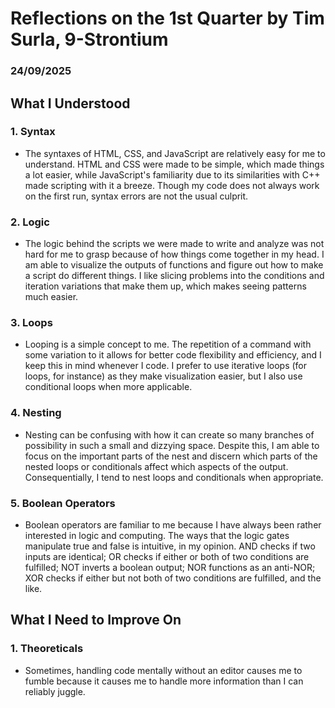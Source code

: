 # Reflections on the 1st Quarter by Tim Surla, 9-Strontium
### 24/09/2025


## What I Understood
### 1. Syntax
* The syntaxes of HTML, CSS, and JavaScript are relatively easy for me to understand. HTML and CSS were made to be simple, which made things a lot easier, while JavaScript's familiarity due to its similarities with C++ made scripting with it a breeze. Though my code does not always work on the first run, syntax errors are not the usual culprit.
### 2. Logic
* The logic behind the scripts we were made to write and analyze was not hard for me to grasp because of how things come together in my head. I am able to visualize the outputs of functions and figure out how to make a script do different things. I like slicing problems into the conditions and iteration variations that make them up, which makes seeing patterns much easier.
### 3. Loops
* Looping is a simple concept to me. The repetition of a command with some variation to it allows for better code flexibility and efficiency, and I keep this in mind whenever I code. I prefer to use iterative loops (for loops, for instance) as they make visualization easier, but I also use conditional loops when more applicable.
### 4. Nesting
* Nesting can be confusing with how it can create so many branches of possibility in such a small and dizzying space. Despite this, I am able to focus on the important parts of the nest and discern which parts of the nested loops or conditionals affect which aspects of the output. Consequentially, I tend to nest loops and conditionals when appropriate.
### 5. Boolean Operators
* Boolean operators are familiar to me because I have always been rather interested in logic and computing. The ways that the logic gates manipulate true and false is intuitive, in my opinion. AND checks if two inputs are identical; OR checks if either or both of two conditions are fulfilled; NOT inverts a boolean output; NOR functions as an anti-NOR; XOR checks if either but not both of two conditions are fulfilled, and the like.

## What I Need to Improve On
### 1. Theoreticals
* Sometimes, handling code mentally without an editor causes me to fumble because it causes me to handle more information than I can reliably juggle.